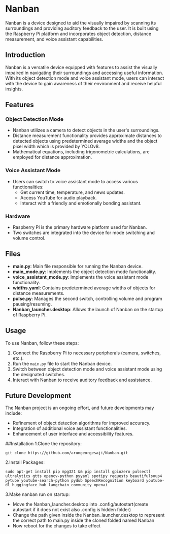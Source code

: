 # Nanban

Nanban is a device designed to aid the visually impaired by scanning its surroundings and providing auditory feedback to the user. It is built using the Raspberry Pi platform and incorporates object detection, distance measurement, and voice assistant capabilities.

## Introduction
Nanban is a versatile device equipped with features to assist the visually impaired in navigating their surroundings and accessing useful information. With its object detection mode and voice assistant mode, users can interact with the device to gain awareness of their environment and receive helpful insights.

## Features
### Object Detection Mode
- Nanban utilizes a camera to detect objects in the user's surroundings.
- Distance measurement functionality provides approximate distances to detected objects using predetermined average widths and the object pixel width which is provided by YOLOv8.
- Mathematical equations, including trigonometric calculations, are employed for distance approximation.

### Voice Assistant Mode
- Users can switch to voice assistant mode to access various functionalities:
  - Get current time, temperature, and news updates.
  - Access YouTube for audio playback.
  - Interact with a friendly and emotionally bonding assistant.

### Hardware
- Raspberry Pi is the primary hardware platform used for Nanban.
- Two switches are integrated into the device for mode switching and volume control.

## Files
- **main.py**: Main file responsible for running the Nanban device.
- **main_mode.py**: Implements the object detection mode functionality.
- **voice_assistant_mode.py**: Implements the voice assistant mode functionality.
- **widths.yaml**: Contains predetermined average widths of objects for distance measurements.
- **pulse.py**: Manages the second switch, controlling volume and program pausing/resuming.
- **Nanban_launcher.desktop**: Allows the launch of Nanban on the startup of Raspberry Pi.

## Usage
To use Nanban, follow these steps:
1. Connect the Raspberry Pi to necessary peripherals (camera, switches, etc.).
2. Run the `main.py` file to start the Nanban device.
3. Switch between object detection mode and voice assistant mode using the designated switches.
4. Interact with Nanban to receive auditory feedback and assistance.

## Future Development
The Nanban project is an ongoing effort, and future developments may include:
- Refinement of object detection algorithms for improved accuracy.
- Integration of additional voice assistant functionalities.
- Enhancement of user interface and accessibility features.

##Installation
1.Clone the repository:

    git clone https://github.com/arungeorgesaji/Nanban.git

2.Install Packages:

    sudo apt-get install pip mpg321 && pip install gpiozero pulsectl ultralytics gtts opencv-python pyyaml spotipy requests beautifulsoup4 pytube youtube-search-python pydub SpeechRecognition keyboard youtube-dl huggingface_hub langchain_community openai

3.Make nanban run on startup:

- Move the Nanban_launcher.desktop into .config/autostart(create autostart if it does not exist also .config is hidden folder)
- Change the path given inside the Nanban_launcher.desktop to represent the correct path to main.py inside the cloned folded named Nanban
- Now reboot for the changes to take effect

    

